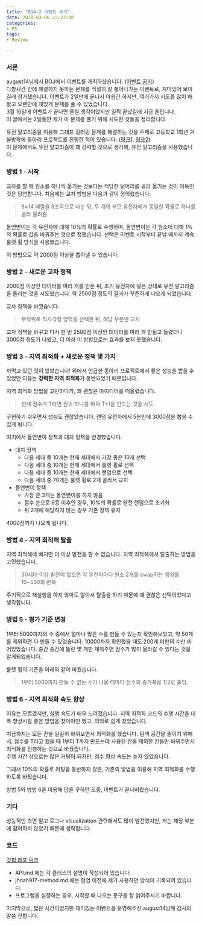 ```yaml
---
title: "814-2 이벤트 후기"
date: 2020-03-06 22:23:00
categories:
- PS
tags:
- Review

---
```


### 서론
august14님께서 BOJ에서 이벤트를 개최하셨습니다. ([이벤트 공지]( https://www.acmicpc.net/board/view/47774 ))<br>다항시간 안에 해결하지 못하는 문제를 적절히 잘 풀어나가는 이벤트로, 재미있어 보이길래 참가했습니다. 이벤트가 2일만에 끝나서 아쉽긴 하지만, 여러가지 시도를 많이 해봤고 오랜만에 재밌게 문제를 풀 수 있었습니다.<Br>
3월 16일에 이벤트가 끝나면 올릴 생각이었지만 일찍 끝났길래 지금 올립니다.<br>
이 글에서는 2일동안 제가 이 문제를 풀기 위해 시도한 것들을 정리합니다.

유전 알고리즘을 이용해 그래프 컬러링 문제를 해결하는 것을 주제로 고등학교 1학년 겨울방학에 동아리 프로젝트를 진행한 적이 있습니다. ([링크1]( https://justicehui.github.io/sunrinkoi/2019/02/01/jungol_GCP/ ), [링크2]( https://justicehui.github.io/sunrinkoi/2019/02/02/jungol_GCP2/ ))<br>이 문제에서도 유전 알고리즘이 꽤 강력할 것으로 생각해, 유전 알고리즘을 사용했습니다.

### 방법 1 - 시작
교차를 할 때 원소를 하나씩 옮기는 것보다는 적당한 덩어리를 골라 옮기는 것이 이득인 것은 당연합니다. 처음에는 교차 방법을 다음과 같이 정의했습니다.

> 8×14 배열을 8조각으로 나눈 뒤, 두 개의 부모 유전자에서 동일한 확률로 하나를 골라 물려줌

돌연변이는 각 유전자에 대해 10%의 확률로 수행하며, 돌연변이는 각 원소에 대해 1%의 확률로 값을 바꿔주는 것으로 정했습니다. 선택은 이벤트 시작부터 끝날 때까지 계속 룰렛 휠 방식을 사용했습니다.

이 방법으로 약 2000점 이상을 뽑아낼 수 있습니다.

### 방법 2 - 새로운 교차 정책
2000점 이상인 데이터를 여러 개를 만든 뒤, 초기 유전자에 넣은 상태로 유전 알고리즘을 돌리는 것을 시도했습니다. 약 2500점 정도의 결과가 꾸준하게 나오게 되었습니다.

교차 정책을 바꿨습니다.

> 무작위로 직사각형 영역을 선택한 뒤, 해당 부분만 교차

교차 정책을 바꾸고 다시 한 번 2500점 이상인 데이터를 여러 개 만들고 돌렸더니 3000점 정도가 나왔고, 더 이상 이 방법으로는 효과를 보지 못했습니다.

### 방법 3 - 지역 최적화 + 새로운 정책 몇 가지
까먹고 있던 것이 있었습니다! 위에서 언급한 동아리 프로젝트에서 좋은 성능을 뽑을 수 있었던 이유는 **강력한 지역 최적화**가 동반되었기 때문입니다.

지역 최적화 방법을 고민하다가, 꽤 괜찮은 아이디어를 떠올렸습니다.

> 현재 점수가 T라면 원소 하나를 바꿔 T+1을 만드는 것을 시도

구현하기 쉬우면서 성능도 괜찮았습니다. 랜덤 유전자에서 5분만에 3000점을 뽑을 수 있게 됩니다.

여기에서 돌연변이 정책과 대치 정책을 변경했습니다.

* 대치 정책
  * 다음 세대 중 10개는 현재 세대에서 가장 좋은 10개 선택
  * 다음 세대 중 10개는 현재 세대에서 룰렛 휠로 선택
  * 다음 세대 중 10개는 현재 세대에서 랜덤으로 선택
  * 다음 세대 중 70개는 룰렛 휠로 2개 골라서 교차
* 돌연변이 정책
  * 가장 큰 3개는 돌연변이를 하지 않음
  * 점수 순으로 8등 이후인 경우, 10%의 확률로 완전 랜덤으로 초기화
  * 위 2개에 해당하지 않는 경우 기존 정책 유지

4000점까지 나오게 됩니다.

### 방법 4 - 지역 최적해 탈출
지역 최적해에 빠지면 더 이상 발전을 할 수 없습니다. 지역 최적해에서 탈출하는 방법을 고민했습니다.

> 30세대 이상 발전이 없으면 각 유전자마다 원소 2개를 swap하는 행위를 10~500회 반복

주기적으로 재실행을 하지 않아도 알아서 탈출을 하기 때문에 꽤 괜찮은 선택이었다고 생각합니다.

### 방법 5 - 평가 기준 변경
1부터 5000까지의 수 중에서 얼마나 많은 수를 만들 수 있는지 확인해보았고, 약 50개를 제외하면 다 만들 수 있었습니다. 10000까지 확인했을 때도 200개 미만의 수만 비어있었습니다. 중간 중간에 뚫린 몇 개만 채워주면 점수가 많이 올라갈 수 있다는 것을 알게되었습니다.

룰렛 휠의 기준을 아래와 같이 바꿨습니다.

> 1부터 5000까지 만들 수 없는 수가 나올 때마다 점수의 증가폭을 1/2로 줄임.

### 방법 6 - 지역 최적화 속도 향상
이유는 모르겠지만, 실행 속도가 매우 느려졌습니다. 지역 최적화 코드의 수행 시간을 대폭 향상시킬 좋은 방법을 찾아야만 했고, 의외로 쉽게 찾았습니다.

지금까지는 모든 칸을 일일히 바꿔보면서 최적화를 했습니다. 탐색 공간을 줄이기 위해서, 점수를 T라고 했을 때 1부터 T까지 만드는데 사용된 칸을 제외한 칸들만 바꿔주면서 최적화를 진행하는 것으로 바꿨습니다.<br>수행 시간 상으로는 많은 커팅이 되지만, 점수 향상 속도는 높지 않았습니다.

그래서 10%의 확률로 커팅을 동반하지 않은, 기존의 방법을 이용해 지역 최적화를 수행하도록 바꿨습니다.

방법 5와 방법 6을 이용해 답을 구하던 도중, 이벤트가 끝나버렸습니다.

### 기타
성능적인 측면 말고 로그나 visualization 관련해서도 많이 발전했지만, 저는 해당 부분에 참여하지 않았기 때문에 생략합니다.

### 코드
[깃헙 레포 링크]( https://github.com/kimjg1119/814Solver )

* API.md 에는 각 클래스의 설명이 작성되어 있습니다.
* jhnah917-method.md 에는 협업 이전에 제가 사용하던 방식이 기록되어 있습니다.
* 프로그램을 실행하는 경우, 시작할 때 나오는 문구를 잘 읽어주시기 바랍니다.

마지막으로, 짧은 시간이었지만 재미있는 이벤트를 운영해주신 august14님께 감사의 말씀 전합니다.

